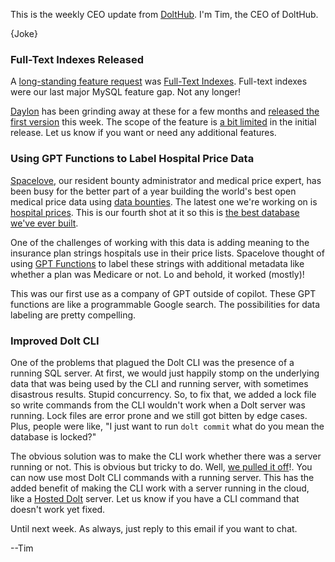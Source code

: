 This is the weekly CEO update from [DoltHub](https://www.dolthub.com/). I'm Tim, the CEO of DoltHub. 

{Joke}

### Full-Text Indexes Released

A [long-standing feature request](https://github.com/dolthub/dolt/issues/2987) was [Full-Text Indexes](https://www.dolthub.com/blog/2023-07-26-announcing-fulltext-indexes/). Full-text indexes were our last major MySQL feature gap. Not any longer!

[Daylon](https://www.dolthub.com/team#daylon) has been grinding away at these for a few months and [released the first version](https://github.com/dolthub/dolt/releases/tag/v1.8.5) this week. The scope of the feature is [a bit limited](https://www.dolthub.com/blog/2023-07-26-announcing-fulltext-indexes/#whats-missing) in the initial release. Let us know if you want or need any additional features. 

### Using GPT Functions to Label Hospital Price Data

[Spacelove](https://www.dolthub.com/team#alec), our resident bounty administrator and medical price expert, has been busy for the better part of a year building the world's best open medical price data using [data bounties](https://www.dolthub.com/bounties). The latest one we're working on is [hospital prices](https://www.dolthub.com/repositories/dolthub/transparency-in-pricing). This is our fourth shot at it so this is [the best database we've ever built](https://www.dolthub.com/blog/2023-06-28-how-not-to-hpt/).

One of the challenges of working with this data is adding meaning to the insurance plan strings hospitals use in their price lists. Spacelove thought of using [GPT Functions](https://www.dolthub.com/blog/2023-07-24-gpt-4-insurance-labeling/#gpt-4) to label these strings with additional metadata like whether a plan was Medicare or not. Lo and behold, it worked (mostly)! 

This was our first use as a company of GPT outside of copilot. These GPT functions are like a programmable Google search. The possibilities for data labeling are pretty compelling.

### Improved Dolt CLI

One of the problems that plagued the Dolt CLI was the presence of a running SQL server. At first, we would just happily stomp on the underlying data that was being used by the CLI and running server, with sometimes disastrous results. Stupid concurrency. So, to fix that, we added a lock file so write commands from the CLI wouldn't work when a Dolt server was running. Lock files are error prone and we still got bitten by edge cases. Plus, people were like, "I just want to run `dolt commit` what do you mean the database is locked?"

The obvious solution was to make the CLI work whether there was a server running or not. This is obvious but tricky to do. Well, [we pulled it off](https://www.dolthub.com/blog/2023-07-21-cli-to-hosted/)!. You can now use most Dolt CLI commands with a running server. This has the added benefit of making the CLI work with a server running in the cloud, like a [Hosted Dolt](https://hosted.doltdb.com/) server. Let us know if you have a CLI command that doesn't work yet fixed.

Until next week. As always, just reply to this email if you want to chat.

--Tim
